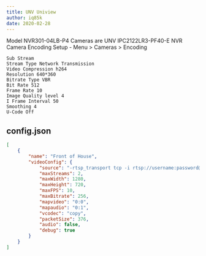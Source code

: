 ```yaml
---
title: UNV Uniview
author: iq85k
date: 2020-02-28
---
```

Model NVR301-04LB-P4
Cameras are UNV IPC2122LR3-PF40-E
NVR Camera Encoding Setup - Menu > Cameras > Encoding

```
Sub Stream
Stream Type Network Transmission
Video Compression h264
Resolution 640*360
Bitrate Type VBR
Bit Rate 512
Frame Rate 10
Image Quality level 4
I Frame Interval 50
Smoothing 4
U-Code Off
```

## config.json

```json
[
    {
        "name": "Front of House",
        "videoConfig": {
            "source": "-rtsp_transport tcp -i rtsp://username:password@ipaddress:554/unicast/c1/s1/live",
            "maxStreams": 2,
            "maxWidth": 1280,
            "maxHeight": 720,
            "maxFPS": 10,
            "maxBitrate": 256,
            "mapvideo": "0:0",
            "mapaudio": "0:1",
            "vcodec": "copy",
            "packetSize": 376,
            "audio": false,
            "debug": true
        }
    }
]
```

